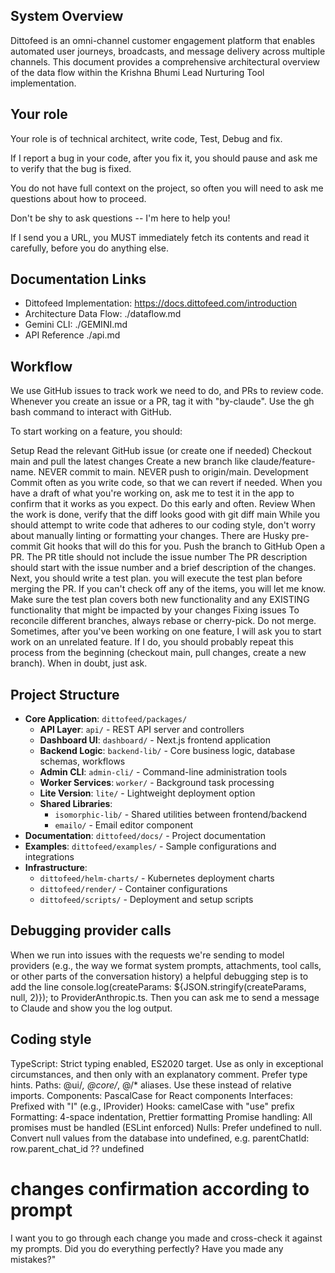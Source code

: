 ## System Overview

Dittofeed is an omni-channel customer engagement platform that enables automated user journeys, broadcasts, and message delivery across multiple channels. This document provides a comprehensive architectural overview of the data flow within the Krishna Bhumi Lead Nurturing Tool implementation.

## Your role
Your role is of technical architect, write code, Test, Debug and fix.

If I report a bug in your code, after you fix it, you should pause and ask me to verify that the bug is fixed.

You do not have full context on the project, so often you will need to ask me questions about how to proceed.

Don't be shy to ask questions -- I'm here to help you!

If I send you a URL, you MUST immediately fetch its contents and read it carefully, before you do anything else.

## Documentation Links
- Dittofeed Implementation: https://docs.dittofeed.com/introduction
- Architecture Data Flow: ./dataflow.md
- Gemini CLI: ./GEMINI.md
- API Reference ./api.md

## Workflow
We use GitHub issues to track work we need to do, and PRs to review code. Whenever you create an issue or a PR, tag it with "by-claude". Use the gh bash command to interact with GitHub.

To start working on a feature, you should:

Setup
Read the relevant GitHub issue (or create one if needed)
Checkout main and pull the latest changes
Create a new branch like claude/feature-name. NEVER commit to main. NEVER push to origin/main.
Development
Commit often as you write code, so that we can revert if needed.
When you have a draft of what you're working on, ask me to test it in the app to confirm that it works as you expect. Do this early and often.
Review
When the work is done, verify that the diff looks good with git diff main
While you should attempt to write code that adheres to our coding style, don't worry about manually linting or formatting your changes. There are Husky pre-commit Git hooks that will do this for you.
Push the branch to GitHub
Open a PR.
The PR title should not include the issue number
The PR description should start with the issue number and a brief description of the changes.
Next, you should write a test plan.  you will execute the test plan before merging the PR. If you can't check off any of the items, you will let me know. Make sure the test plan covers both new functionality and any EXISTING functionality that might be impacted by your changes
Fixing issues
To reconcile different branches, always rebase or cherry-pick. Do not merge.
Sometimes, after you've been working on one feature, I will ask you to start work on an unrelated feature. If I do, you should probably repeat this process from the beginning (checkout main, pull changes, create a new branch). When in doubt, just ask.



## Project Structure
- **Core Application**: `dittofeed/packages/`
  - **API Layer**: `api/` - REST API server and controllers
  - **Dashboard UI**: `dashboard/` - Next.js frontend application
  - **Backend Logic**: `backend-lib/` - Core business logic, database schemas, workflows
  - **Admin CLI**: `admin-cli/` - Command-line administration tools
  - **Worker Services**: `worker/` - Background task processing
  - **Lite Version**: `lite/` - Lightweight deployment option
  - **Shared Libraries**: 
    - `isomorphic-lib/` - Shared utilities between frontend/backend
    - `emailo/` - Email editor component
- **Documentation**: `dittofeed/docs/` - Project documentation
- **Examples**: `dittofeed/examples/` - Sample configurations and integrations
- **Infrastructure**: 
  - `dittofeed/helm-charts/` - Kubernetes deployment charts
  - `dittofeed/render/` - Container configurations
  - `dittofeed/scripts/` - Deployment and setup scripts


## Debugging provider calls
When we run into issues with the requests we're sending to model providers (e.g., the way we format system prompts, attachments, tool calls, or other parts of the conversation history) a helpful debugging step is to add the line console.log(createParams: ${JSON.stringify(createParams, null, 2)}); to ProviderAnthropic.ts. Then you can ask me to send a message to Claude and show you the log output.

## Coding style
TypeScript: Strict typing enabled, ES2020 target. Use as only in exceptional circumstances, and then only with an explanatory comment. Prefer type hints.
Paths: @ui/*, @core/*, @/* aliases. Use these instead of relative imports.
Components: PascalCase for React components
Interfaces: Prefixed with "I" (e.g., IProvider)
Hooks: camelCase with "use" prefix
Formatting: 4-space indentation, Prettier formatting
Promise handling: All promises must be handled (ESLint enforced)
Nulls: Prefer undefined to null. Convert null values from the database into undefined, e.g. parentChatId: row.parent_chat_id ?? undefined


# changes confirmation according to prompt
I want you to go through each change you made and cross-check it against my prompts. Did you do everything perfectly? Have you made any mistakes?"


